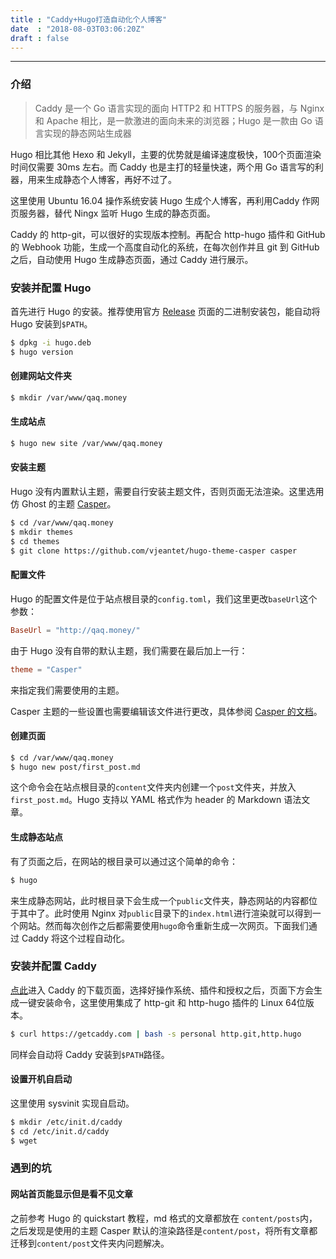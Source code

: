 ```yaml
---
title : "Caddy+Hugo打造自动化个人博客"
date  : "2018-08-03T03:06:20Z"
draft : false
---
```


---

### 介绍
> Caddy 是一个 Go 语言实现的面向 HTTP2 和 HTTPS 的服务器，与 Nginx 和 Apache 相比，是一款激进的面向未来的浏览器；Hugo 是一款由 Go 语言实现的静态网站生成器

Hugo 相比其他 Hexo 和 Jekyll，主要的优势就是编译速度极快，100个页面渲染时间仅需要 30ms 左右。而 Caddy 也是主打的轻量快速，两个用 Go 语言写的利器，用来生成静态个人博客，再好不过了。

这里使用 Ubuntu 16.04 操作系统安装 Hugo 生成个人博客，再利用Caddy 作网页服务器，替代 Ningx 监听 Hugo 生成的静态页面。

Caddy 的 http-git，可以很好的实现版本控制。再配合 http-hugo 插件和 GitHub 的 Webhook 功能，生成一个高度自动化的系统，在每次创作并且 git 到 GitHub 之后，自动使用 Hugo 生成静态页面，通过 Caddy 进行展示。

### 安装并配置 Hugo
首先进行 Hugo 的安装。推荐使用官方 [Release](https://github.com/gohugoio/hugo/releases) 页面的二进制安装包，能自动将 Hugo 安装到`$PATH`。

```bash
$ dpkg -i hugo.deb
$ hugo version
```

#### 创建网站文件夹

```bash
$ mkdir /var/www/qaq.money
```

#### 生成站点

```bash
$ hugo new site /var/www/qaq.money
```

#### 安装主题

Hugo 没有内置默认主题，需要自行安装主题文件，否则页面无法渲染。这里选用仿 Ghost 的主题 [Casper](https://github.com/vjeantet/hugo-theme-casper)。

```bash
$ cd /var/www/qaq.money
$ mkdir themes
$ cd themes
$ git clone https://github.com/vjeantet/hugo-theme-casper casper
```

#### 配置文件

Hugo 的配置文件是位于站点根目录的`config.toml`，我们这里更改`baseUrl`这个参数：

```toml
BaseUrl = "http://qaq.money/"
```

由于 Hugo 没有自带的默认主题，我们需要在最后加上一行：

```toml
theme = "Casper"
```

来指定我们需要使用的主题。

Casper 主题的一些设置也需要编辑该文件进行更改，具体参阅 [Casper 的文档](https://github.com/vjeantet/hugo-theme-casper)。

#### 创建页面

```bash
$ cd /var/www/qaq.money
$ hugo new post/first_post.md
```

这个命令会在站点根目录的`content`文件夹内创建一个`post`文件夹，并放入`first_post.md`。Hugo 支持以 YAML 格式作为 header 的 Markdown 语法文章。

#### 生成静态站点

有了页面之后，在网站的根目录可以通过这个简单的命令：

```bash
$ hugo
```

来生成静态网站，此时根目录下会生成一个`public`文件夹，静态网站的内容都位于其中了。此时使用 Nginx 对`public`目录下的`index.html`进行渲染就可以得到一个网站。然而每次创作之后都需要使用`hugo`命令重新生成一次网页。下面我们通过 Caddy 将这个过程自动化。



### 安装并配置 Caddy

[点此](https://caddyserver.com/download)进入 Caddy 的下载页面，选择好操作系统、插件和授权之后，页面下方会生成一键安装命令，这里使用集成了 http-git 和 http-hugo 插件的 Linux 64位版本。

```bash
$ curl https://getcaddy.com | bash -s personal http.git,http.hugo
```

同样会自动将 Caddy 安装到`$PATH`路径。

#### 设置开机自启动

这里使用 sysvinit 实现自启动。

```bash
$ mkdir /etc/init.d/caddy
$ cd /etc/init.d/caddy
$ wget 
```











### 遇到的坑

#### 网站首页能显示但是看不见文章

之前参考 Hugo 的 quickstart 教程，md 格式的文章都放在 `content/posts`内，之后发现是使用的主题 Casper 默认的渲染路径是`content/post`，将所有文章都迁移到`content/post`文件夹内问题解决。